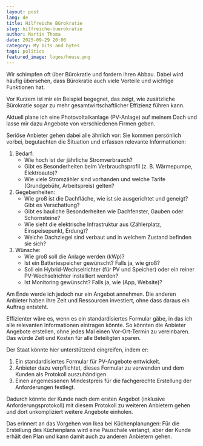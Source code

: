 ```yaml
---
layout: post
lang: de
title: Hilfreiche Bürokratie
slug: hilfreiche-buerokratie
author: Martin Thoma
date: 2025-09-29 20:00
category: My bits and bytes
tags: politics
featured_image: logos/house.png
---
```

Wir schimpfen oft über Bürokratie und fordern ihren Abbau. Dabei wird häufig übersehen, dass Bürokratie auch viele Vorteile und wichtige Funktionen hat.

Vor Kurzem ist mir ein Beispiel begegnet, das zeigt, wie zusätzliche Bürokratie sogar zu mehr gesamtwirtschaftlicher Effizienz führen kann.

Aktuell plane ich eine Photovoltaikanlage (PV-Anlage) auf meinem Dach und lasse mir dazu Angebote von verschiedenen Firmen geben.

Seriöse Anbieter gehen dabei alle ähnlich vor: Sie kommen persönlich vorbei, begutachten die Situation und erfassen relevante Informationen:


1. Bedarf:
    - Wie hoch ist der jährliche Stromverbrauch?
    - Gibt es Besonderheiten beim Verbrauchsprofil (z. B. Wärmepumpe,
      Elektroauto)?
    - Wie viele Stromzähler sind vorhanden und welche Tarife (Grundgebühr,
      Arbeitspreis) gelten?
2. Gegebenheiten:
    - Wie groß ist die Dachfläche, wie ist sie ausgerichtet und geneigt? Gibt es
      Verschattung?
    - Gibt es bauliche Besonderheiten wie Dachfenster, Gauben oder Schornsteine?
    - Wie sieht die elektrische Infrastruktur aus (Zählerplatz, Einspeisepunkt,
      Erdung)?
    - Welche Dachziegel sind verbaut und in welchem Zustand befinden sie sich?
3. Wünsche:
    - Wie groß soll die Anlage werden (kWp)?
    - Ist ein Batteriespeicher gewünscht? Falls ja, wie groß?
    - Soll ein Hybrid-Wechselrichter (für PV und Speicher) oder ein reiner
      PV-Wechselrichter installiert werden?
    - Ist Monitoring gewünscht? Falls ja, wie (App, Website)?


Am Ende werde ich jedoch nur ein Angebot annehmen. Die anderen Anbieter haben ihre Zeit und Ressourcen investiert, ohne dass daraus ein Auftrag entsteht.

Effizienter wäre es, wenn es ein standardisiertes Formular gäbe, in das ich alle
relevanten Informationen eintragen könnte. So könnten die Anbieter Angebote
erstellen, ohne jedes Mal einen Vor-Ort-Termin zu vereinbaren. Das würde Zeit
und Kosten für alle Beteiligten sparen.


Der Staat könnte hier unterstützend eingreifen, indem er:

1. Ein standardisiertes Formular für PV-Angebote entwickelt.
2. Anbieter dazu verpflichtet, dieses Formular zu verwenden und dem Kunden als
   Protokoll auszuhändigen.
3. Einen angemessenen Mindestpreis für die fachgerechte Erstellung der
   Anforderungen festlegt.

Dadurch könnte der Kunde nach dem ersten Angebot (inklusive
Anforderungsprotokoll) mit diesem Protokoll zu weiteren Anbietern gehen und dort
unkompliziert weitere Angebote einholen.

Das erinnert an das Vorgehen von Ikea bei Küchenplanungen: Für die Erstellung
des Küchenplans wird eine Pauschale verlangt, aber der Kunde erhält den Plan und
kann damit auch zu anderen Anbietern gehen.

